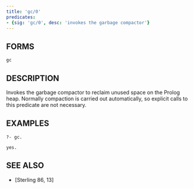 ```yaml
---
title: 'gc/0'
predicates:
- {sig: 'gc/0', desc: 'invokes the garbage compactor'}
---
```


## FORMS
```
gc
```
## DESCRIPTION

Invokes the garbage compactor to reclaim unused space on the Prolog heap. Normally compaction is carried out automatically, so explicit calls to this predicate are not necessary.

## EXAMPLES

```
?- gc.

yes.
```
## SEE ALSO

- [Sterling 86, 13]
